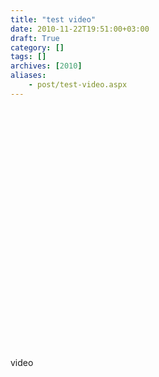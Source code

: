 ```yaml
---
title: "test video"
date: 2010-11-22T19:51:00+03:00
draft: True
category: []
tags: []
archives: [2010]
aliases:
    - post/test-video.aspx
---
```



<object width="480" height="385"><param name="movie" value="http://www.youtube.com/v/t5R_hDc60Pc?fs=1&hl=ru_RU"></param><param name="allowFullScreen" value="true"></param><param name="allowscriptaccess" value="always"></param><embed src="http://www.youtube.com/v/t5R_hDc60Pc?fs=1&hl=ru_RU" type="application/x-shockwave-flash" allowscriptaccess="always" allowfullscreen="true" width="480" height="385"></embed></object>

video

